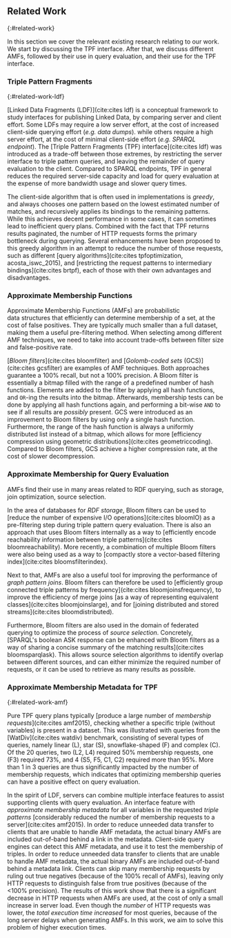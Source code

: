## Related Work
{:#related-work}

In this section we cover the relevant existing research relating to our work.
We start by discussing the TPF interface.
After that, we discuss different AMFs,
followed by their use in query evaluation,
and their use for the TPF interface.

### Triple Pattern Fragments
{:#related-work-ldf}

[Linked Data Fragments (LDF)](cite:cites ldf)
is a conceptual framework to study
interfaces for publishing Linked Data,
by comparing server and client effort.
Some LDFs may require a low server effort,
at the cost of increased client-side querying effort (_e.g. data dumps_).
while others require a high server effort,
at the cost of minimal client-side effort (_e.g. SPARQL endpoint_).
The [Triple Pattern Fragments (TPF) interface](cite:cites ldf) was introduced
as a trade-off between those extremes,
by restricting the server interface to triple pattern queries,
and leaving the remainder of query evaluation to the client.
Compared to SPARQL endpoints,
TPF in general reduces the required server-side capacity and load
for query evaluation
at the expense of more bandwidth usage and slower query times.

The client-side algorithm that is often used in implementations is _greedy_,
and always chooses one pattern based on the lowest estimated number of matches,
and recursively applies its bindings to the remaining patterns.
While this achieves decent performance in some cases,
it can sometimes lead to inefficient query plans.
Combined with the fact that TPF returns results paginated,
the number of HTTP requests forms the primary bottleneck during querying.
Several enhancements have been proposed to this greedy algorithm
in an attempt to reduce the number of those requests,
such as different [query algorithms](cite:cites tpfoptimization, acosta_iswc_2015),
and [restricting the request patterns to intermediary bindings](cite:cites brtpf),
each of those with their own advantages and disadvantages.

### Approximate Membership Functions

Approximate Membership Functions (AMFs) are probabilistic data structures
that efficiently can determine membership of a set,
at the cost of false positives.
They are typically much smaller than a full dataset,
making them a useful pre-filtering method.
When selecting among different AMF techniques,
we need to take into account
trade-offs between filter size and false-positive rate.

[_Bloom filters_](cite:cites bloomfilter) and [_Golomb-coded sets_ (GCS)](cite:cites gcsfilter)
are examples of AMF techniques.
Both approaches guarantee a 100% recall, but not a 100% precision.
A Bloom filter is essentially a bitmap filled with the range of a predefined number of hash functions.
Elements are added to the filter by applying all hash functions,
and `OR`-ing the results into the bitmap.
Afterwards, membership tests can be done by applying all hash functions again,
and performing a bit-wise `AND` to see if all results are _possibly_ present.
GCS were introduced as an improvement to Bloom filters
by using only a single hash function.
Furthermore, the range of the hash function is always a uniformly distributed list instead of a bitmap,
which allows for more [efficiency compression using geometric distributions](cite:cites geometriccoding).
Compared to Bloom filters, GCS achieve a higher compression rate, at the cost of slower decompression.

### Approximate Membership for Query Evaluation

AMFs find their use in many areas related to RDF querying,
such as storage, join optimization, source selection.

In the area of databases for _RDF storage_,
Bloom filters can be used to [reduce the number of expensive I/O operations](cite:cites bloomIO)
as a pre-filtering step during triple pattern query evaluation.
There is also an approach that uses Bloom filters internally
as a way to [efficiently encode reachability information between triple patterns](cite:cites bloomreachability).
More recently, a combination of multiple Bloom filters were also being used
as a way to [compactly store a vector-based filtering index](cite:cites bloomsfilterindex).

Next to that, AMFs are also a useful tool for improving the performance of _graph pattern joins_.
Bloom filters can therefore be used to
[efficiently group connected triple patterns by frequency](cite:cites bloomjoinsfrequency),
to improve the efficiency of merge joins [as a way of representing equivalent classes](cite:cites bloomjoinslarge),
and for [joining distributed and stored streams](cite:cites bloomdistributed).

Furthermore, Bloom filters are also used in the domain of federated querying to
optimize the process of _source selection_.
Concretely, [SPARQL's boolean ASK response can be enhanced with Bloom filters as a way of sharing a concise summary of the matching results](cite:cites bloomsparqlask).
This allows source selection algorithms to identify overlap between different sources,
and can either minimize the required number of requests,
or it can be used to retrieve as many results as possible.

### Approximate Membership Metadata for TPF
{:#related-work-amf}

Pure TPF query plans typically [produce a large number of _membership requests_](cite:cites amf2015),
checking whether a specific triple (without variables) is present in a dataset.
This was illustrated with queries from the [WatDiv](cite:cites watdiv) benchmark,
consisting of several types of queries, namely linear (L), star (S), snowflake-shaped (F) and complex (C).
Of the 20 queries, two (L2, L4) required 50% membership requests,
one (F3) required 73%, and 4 (S5, F5, C1, C2) required more than 95%.
More than 1 in 3 queries are thus significantly impacted by the number of membership requests,
which indicates that optimizing membership queries can have a positive effect on query evaluation.

In the spirit of LDF,
servers can combine multiple interface features
to assist supporting clients with query evaluation.
An interface feature with _approximate membership metadata_
for all variables in the requested _triple patterns_
[considerably reduced the number of membership requests to a server](cite:cites amf2015).
In order to reduce unneeded data transfer to clients that are unable to handle AMF metadata,
the actual binary AMFs are included out-of-band behind a link in the metadata.
Client-side query engines can detect this AMF metadata,
and use it to test the membership of triples.
In order to reduce unneeded data transfer to clients that are unable to handle AMF metadata,
the actual binary AMFs are included out-of-band behind a metadata link.
Clients can skip many membership requests by ruling out true negatives
(because of the 100% recall of AMFs),
leaving only HTTP requests to distinguish false from true positives
(because of the <100% precision).
The results of this work show that there is a significant decrease in HTTP requests when AMFs are used,
at the cost of only a small increase in server load.
Even though the _number_ of HTTP requests was lower,
the _total execution time increased_ for most queries,
because of the long server delays when generating AMFs.
In this work, we aim to solve this problem of higher execution times.
